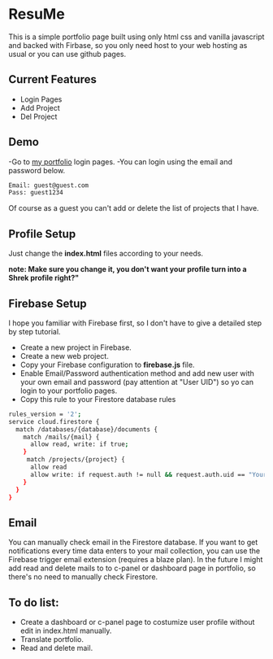 # ResuMe

This is a simple portfolio page built using only html css and vanilla javascript and backed with Firbase, so you only need host to your web hosting as usual or you can use github pages.

## Current Features

- Login Pages
- Add Project
- Del Project

## Demo

-Go to [my portfolio](http://arisada.is-great.net/login.html) login pages.
-You can login using the email and password below.
```sh
Email: guest@guest.com
Pass: guest1234
```

Of course as a guest you can't add or delete the list of projects that I have.

## Profile Setup

Just change the **index.html** files according to your needs.

**note: Make sure you change it, you don't want your profile turn into a Shrek profile right?"**

## Firebase Setup

I hope you familiar with Firebase first, so I don't have to give a detailed step by step tutorial.
- Create a new project in Firebase.
- Create a new web project.
- Copy your Firebase configuration to **firebase.js** file.
- Enable Email/Password authentication method and add new user with your own email and password (pay attention at "User UID") so yo can login to your portfolio pages.
- Copy this rule to your Firestore database rules

```sh
rules_version = '2';
service cloud.firestore {
  match /databases/{database}/documents {
    match /mails/{mail} {
      allow read, write: if true;
    }
     match /projects/{project} {
      allow read
      allow write: if request.auth != null && request.auth.uid == "Your User UID";
    }
  }
}
```

## Email

You can manually check email in the Firestore database. If you want to get notifications every time data enters to your mail collection, you can use the Firebase trigger email extension (requires a blaze plan).
In the future I might add read and delete mails to to c-panel or dashboard page in portfolio, so there's no need to manually check Firestore.

## To do list:

- Create a dashboard or c-panel page to costumize user profile without edit in index.html manually.
-  Translate portfolio.
-   Read and delete mail.

